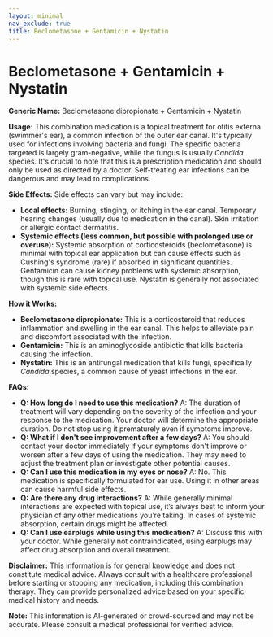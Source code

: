 ```yaml
---
layout: minimal
nav_exclude: true
title: Beclometasone + Gentamicin + Nystatin
---
```


# Beclometasone + Gentamicin + Nystatin

**Generic Name:** Beclometasone dipropionate + Gentamicin + Nystatin

**Usage:** This combination medication is a topical treatment for otitis externa (swimmer's ear), a common infection of the outer ear canal.  It's typically used for infections involving bacteria and fungi.  The specific bacteria targeted is largely gram-negative, while the fungus is usually *Candida* species.  It's crucial to note that this is a prescription medication and should only be used as directed by a doctor.  Self-treating ear infections can be dangerous and may lead to complications.


**Side Effects:**  Side effects can vary but may include:

* **Local effects:** Burning, stinging, or itching in the ear canal.  Temporary hearing changes (usually due to medication in the canal).  Skin irritation or allergic contact dermatitis.
* **Systemic effects (less common, but possible with prolonged use or overuse):**  Systemic absorption of corticosteroids (beclometasone) is minimal with topical ear application but can cause effects such as Cushing's syndrome (rare) if absorbed in significant quantities.  Gentamicin can cause kidney problems with systemic absorption, though this is rare with topical use.  Nystatin is generally not associated with systemic side effects.


**How it Works:**

* **Beclometasone dipropionate:** This is a corticosteroid that reduces inflammation and swelling in the ear canal. This helps to alleviate pain and discomfort associated with the infection.
* **Gentamicin:** This is an aminoglycoside antibiotic that kills bacteria causing the infection.
* **Nystatin:** This is an antifungal medication that kills fungi, specifically *Candida* species, a common cause of yeast infections in the ear.


**FAQs:**

* **Q: How long do I need to use this medication?**  A:  The duration of treatment will vary depending on the severity of the infection and your response to the medication. Your doctor will determine the appropriate duration.  Do not stop using it prematurely even if symptoms improve.
* **Q: What if I don't see improvement after a few days?** A:  You should contact your doctor immediately if your symptoms don't improve or worsen after a few days of using the medication. They may need to adjust the treatment plan or investigate other potential causes.
* **Q: Can I use this medication in my eyes or nose?** A:  No. This medication is specifically formulated for ear use.  Using it in other areas can cause harmful side effects.
* **Q: Are there any drug interactions?** A:  While generally minimal interactions are expected with topical use, it’s always best to inform your physician of any other medications you’re taking.  In cases of systemic absorption, certain drugs might be affected.
* **Q: Can I use earplugs while using this medication?** A: Discuss this with your doctor. While generally not contraindicated, using earplugs may affect drug absorption and overall treatment.


**Disclaimer:** This information is for general knowledge and does not constitute medical advice. Always consult with a healthcare professional before starting or stopping any medication, including this combination therapy. They can provide personalized advice based on your specific medical history and needs.


**Note:** This information is AI-generated or crowd-sourced and may not be accurate. Please consult a medical professional for verified advice.